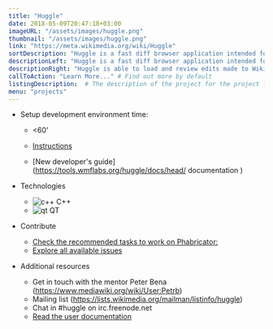 ```yaml
---
title: "Huggle"
date: 2018-05-09T20:47:18+03:00
imageURL: "/assets/images/huggle.png"
thumbnail: "/assets/images/huggle.png"
link: "https://meta.wikimedia.org/wiki/Huggle"
sortDescription: "Huggle is a fast diff browser application intended for dealing with vandalism on Wikimedia projects, written in C++. It was originally developed in .NET by Gurch, who is no longer active on this project. Anyone can download Huggle, but rollback permission is required to use it in unrestricted mode on English Wikipedia."
descriptionLeft: "Huggle is a fast diff browser application intended for dealing with vandalism on Wikimedia projects, written in C++. It was originally developed in .NET by Gurch, who is no longer active on this project. Anyone can download Huggle, but rollback permission is required to use it in unrestricted mode on English Wikipedia."
descriptionRight: "Huggle is able to load and review edits made to Wikipedia in real time, helps users identify unconstructive edits, and allows them to be reverted quickly. Various mechanisms are used to draw conclusions to whether an edit is constructive or not. It uses a semi-distributed model where edits are retrieved using a "provider" (this can be anything that is capable of distributing a stream of edit information, such as the Wikipedia API or IRC recent changes feed), pre-parse and analyze these edits and share the information with other tools, such as ClueBot NG. Huggle also uses a number of self-learning mechanisms, including a global white-list (users that are considered trusted) and user-badness scores that are stored locally on the client's computer. "
callToAction: "Learn More..." # Find out more by default
listingDescription:  # The description of the project for the project listing, if no description is provided the content of the sortDescription will be used
menu: "projects"
---
```


- Setup development environment time:

  - <60'

  - [Instructions](https://github.com/huggle/huggle3-qt-lx)
  - [New developer's guide](https://tools.wmflabs.org/huggle/docs/head/ documentation )

- Technologies

  - ![c++](/assets/images/cplusplus.png) C++
  - ![qt](/assets/images/qt.png) QT

- Contribute

  - [Check the recommended tasks to work on Phabricator:](https://phabricator.wikimedia.org/tag/scoring-platform-team-backlog)
  - [Explore all available issues](https://github.com/huggle/huggle3-qt-lx/issues)

- Additional resources

  - Get in touch with the mentor Peter Bena (https://www.mediawiki.org/wiki/User:Petrb)
  - Mailing list (https://lists.wikimedia.org/mailman/listinfo/huggle)
  - Chat in #huggle on irc.freenode.net
  - [Read the user documentation](https://www.mediawiki.org/wiki/Manual:Huggle)
